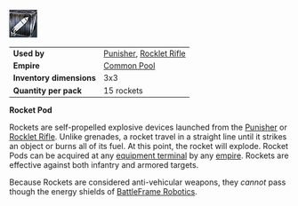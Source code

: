 ![](../images/Rocketpod.jpg "rocketpod.jpg")

|                          |                                                                          |
| ------------------------ | ------------------------------------------------------------------------ |
| **Used by**              | [Punisher](../weapons/Punisher.md), [Rocklet Rifle](../weapons/Rocklet_Rifle.md) |
| **Empire**               | [Common Pool](../terminology/Common_Pool.md)                             |
| **Inventory dimensions** | 3x3                                                                      |
| **Quantity per pack**    | 15 rockets                                                               |

**Rocket Pod**

Rockets are self-propelled explosive devices launched from the
[Punisher](../weapons/Punisher.md) or [Rocklet Rifle](../weapons/Rocklet_Rifle.md).
Unlike grenades, a rocket travel in a straight line until it strikes an object
or burns all of its fuel. At this point, the rocket will explode. Rocket Pods
can be acquired at any [equipment terminal](../items/Equipment_Terminal.md) by
any [empire](../terminology/Empire.md). Rockets are effective against both
infantry and armored targets.

Because Rockets are considered anti-vehicular weapons, they _cannot_ pass though
the energy shields of
[BattleFrame Robotics](../vehicles/BattleFrame_Robotics.md).

<!--[Category:Game Items](Category:Game_Items.md)-->
<!--[Category:Ammunition](Category:Ammunition.md)-->
